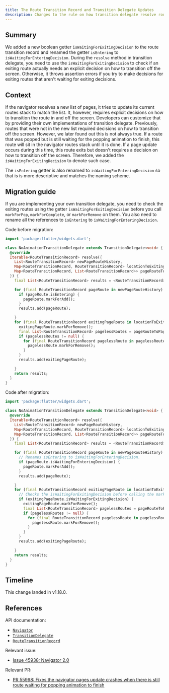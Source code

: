```yaml
---
title: The Route Transition Record and Transition Delegate Updates
description: Changes to the rule on how transition delegate resolve route transition.
---
```


## Summary

We added a new boolean getter `isWaitingForExitingDecision` to the route
transition record and renamed the getter `isEntering` to
`isWaitingForEnteringDecision`. During the `resolve` method in transition
delegate, you need to use the `isWaitingForExitingDecision` to check
if an exiting route actually needs an explicit decision on how to transition
off the screen. Otherwise, it throws assertion errors if you try to
make decisions for exiting routes that aren't waiting for exiting
decisions.


## Context

If the navigator receives a new list of pages, it tries to update its
current routes stack to match the list. It, however, requires explicit
decisions on how to transition the route in and off the screen. Developers
can customize that by providing their own implementations of transition
delegate. Previously, routes that were not in the new list required decisions
on how to transition off the screen. However, we later found out this is not
always true. If a route that was popped but is still waiting for the popping
animation to finish, this route will sit in the navigator routes stack until
it is done. If a page update occurs during this time, this route exits but
doesn't requires a decision on how to transition off the screen. Therefore,
we added the `isWaitingForExitingDecision` to denote such case.

The `isEntering` getter is also renamed to `isWaitingForEnteringDecision` so
that is is more descriptive and matches the naming scheme.

## Migration guide

If you are implementing your own transition delegate, you need to check the
exiting routes using the getter `isWaitingForExitingDecision` before you
call `markForPop`, `markForComplete`, or `markForRemove` on them. You also
need to rename all the references to `isEntering` to `isWaitingForEnteringDecision`.

Code before migration:

```dart
import 'package:flutter/widgets.dart';

class NoAnimationTransitionDelegate extends TransitionDelegate<void> {
  @override
  Iterable<RouteTransitionRecord> resolve({
    List<RouteTransitionRecord> newPageRouteHistory,
    Map<RouteTransitionRecord, RouteTransitionRecord> locationToExitingPageRoute,
    Map<RouteTransitionRecord, List<RouteTransitionRecord>> pageRouteToPagelessRoutes,
  }) {
    final List<RouteTransitionRecord> results = <RouteTransitionRecord>[];

    for (final RouteTransitionRecord pageRoute in newPageRouteHistory) {
      if (pageRoute.isEntering) {
        pageRoute.markForAdd();
      }
      results.add(pageRoute);

    }
    for (final RouteTransitionRecord exitingPageRoute in locationToExitingPageRoute.values) {
      exitingPageRoute.markForRemove();
      final List<RouteTransitionRecord> pagelessRoutes = pageRouteToPagelessRoutes[exitingPageRoute];
      if (pagelessRoutes != null) {
        for (final RouteTransitionRecord pagelessRoute in pagelessRoutes) {
          pagelessRoute.markForRemove();
        }
      }
      results.add(exitingPageRoute);

    }
    return results;
  }
}
```

Code after migration:

```dart
import 'package:flutter/widgets.dart';

class NoAnimationTransitionDelegate extends TransitionDelegate<void> {
  @override
  Iterable<RouteTransitionRecord> resolve({
    List<RouteTransitionRecord> newPageRouteHistory,
    Map<RouteTransitionRecord, RouteTransitionRecord> locationToExitingPageRoute,
    Map<RouteTransitionRecord, List<RouteTransitionRecord>> pageRouteToPagelessRoutes,
  }) {
    final List<RouteTransitionRecord> results = <RouteTransitionRecord>[];

    for (final RouteTransitionRecord pageRoute in newPageRouteHistory) {
      // Renames isEntering to isWaitingForEnteringDecision.
      if (pageRoute.isWaitingForEnteringDecision) {
        pageRoute.markForAdd();
      }
      results.add(pageRoute);

    }
    for (final RouteTransitionRecord exitingPageRoute in locationToExitingPageRoute.values) {
      // Checks the isWaitingForExitingDecision before calling the markFor methods.
      if (exitingPageRoute.isWaitingForExitingDecision) {
        exitingPageRoute.markForRemove();
        final List<RouteTransitionRecord> pagelessRoutes = pageRouteToPagelessRoutes[exitingPageRoute];
        if (pagelessRoutes != null) {
          for (final RouteTransitionRecord pagelessRoute in pagelessRoutes) {
            pagelessRoute.markForRemove();
          }
        }
      }
      results.add(exitingPageRoute);

    }
    return results;
  }
}
```

## Timeline

This change landed in v1.18.0.

## References

API documentation:
* [`Navigator`][]
* [`TransitionDelegate`][]
* [`RouteTransitionRecord`][]

Relevant issue:
* [Issue 45938: Navigator 2.0][]

Relevant PR:
* [PR 55998: Fixes the navigator pages update crashes when there is still route waiting for popping animation to finish][]


[Issue 45938: Navigator 2.0]: {{site.github}}/flutter/flutter/issues/45938
[`Navigator`]: https://master-api.flutter.dev/flutter/widgets/Navigator-class.html
[`TransitionDelegate`]: https://master-api.flutter.dev/flutter/widgets/TransitionDelegate-class.html
[`RouteTransitionRecord`]: https://master-api.flutter.dev/flutter/widgets/RouteTransitionRecord-class.html
[PR 55998: Fixes the navigator pages update crashes when there is still route waiting for popping animation to finish]: {{site.github}}/flutter/flutter/pull/55998
